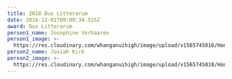 ```yaml
---
title: 2018 Dux Litterarum
date: 2018-12-01T00:09:34.515Z
award: Dux Litterarum
person1_name: Josephine Verhaaren
person1_image: >-
  https://res.cloudinary.com/whanganuihigh/image/upload/v1565745016/Honours%20Board/2018_Dux_of_the_School_-_Josephine_Verhaaren.jpg
person2_name: Josiah Kirk
person2_image: >-
  https://res.cloudinary.com/whanganuihigh/image/upload/v1565745018/Honours%20Board/2018_Proxime_Accessit_-_Josiah_Kirk.jpg
---
```


